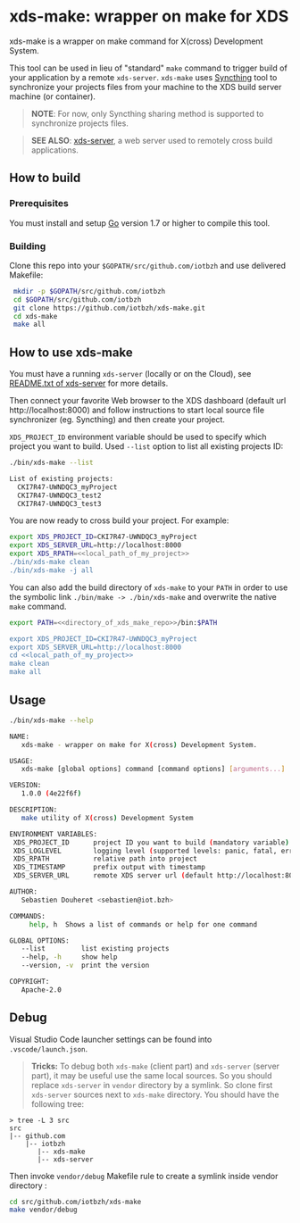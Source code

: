 xds-make: wrapper on make for XDS
=================================

xds-make is a wrapper on make command for X(cross) Development System.

This tool can be used in lieu of "standard" `make` command to trigger build of
your application by a remote `xds-server`.
`xds-make` uses [Syncthing](https://syncthing.net/) tool to synchronize your
projects files from your machine to the XDS build server machine (or container).

> **NOTE**: For now, only Syncthing sharing method is supported to synchronize
projects files.

> **SEE ALSO**: [xds-server](https://github.com/iotbzh/xds-server), a web server
used to remotely cross build applications.


## How to build

### Prerequisites
 You must install and setup [Go](https://golang.org/doc/install) version 1.7 or
 higher to compile this tool.

### Building
Clone this repo into your `$GOPATH/src/github.com/iotbzh` and use delivered Makefile:
```bash
 mkdir -p $GOPATH/src/github.com/iotbzh
 cd $GOPATH/src/github.com/iotbzh
 git clone https://github.com/iotbzh/xds-make.git
 cd xds-make
 make all
```

## How to use xds-make

You must have a running `xds-server` (locally or on the Cloud), see
[README.txt of xds-server](https://github.com/iotbzh/xds-server/blob/master/README.md)
for more details.

Then connect your favorite Web browser to the XDS dashboard (default url
http://localhost:8000) and follow instructions to start local source file
synchronizer (eg. Syncthing) and then create your project.

`XDS_PROJECT_ID` environment variable should be used to specify which project
you want to build.
Used `--list` option to list all existing projects ID:
```bash
./bin/xds-make --list

List of existing projects:
  CKI7R47-UWNDQC3_myProject
  CKI7R47-UWNDQC3_test2
  CKI7R47-UWNDQC3_test3
```

You are now ready to cross build your project. For example:
```bash
export XDS_PROJECT_ID=CKI7R47-UWNDQC3_myProject
export XDS_SERVER_URL=http://localhost:8000
export XDS_RPATH=<<local_path_of_my_project>>
./bin/xds-make clean
./bin/xds-make -j all
```

You can also add the build directory of `xds-make` to your `PATH` in order to
use the symbolic link `./bin/make -> ./bin/xds-make` and overwrite the native
`make` command.

```bash
export PATH=<<directory_of_xds_make_repo>>/bin:$PATH

export XDS_PROJECT_ID=CKI7R47-UWNDQC3_myProject
export XDS_SERVER_URL=http://localhost:8000
cd <<local_path_of_my_project>>
make clean
make all
```

## Usage

```bash
./bin/xds-make --help

NAME:
   xds-make - wrapper on make for X(cross) Development System.

USAGE:
   xds-make [global options] command [command options] [arguments...]

VERSION:
   1.0.0 (4e22f6f)

DESCRIPTION:
   make utility of X(cross) Development System

ENVIRONMENT VARIABLES:
 XDS_PROJECT_ID      project ID you want to build (mandatory variable)
 XDS_LOGLEVEL        logging level (supported levels: panic, fatal, error, warn, info, debug)
 XDS_RPATH           relative path into project
 XDS_TIMESTAMP       prefix output with timestamp
 XDS_SERVER_URL      remote XDS server url (default http://localhost:8000)

AUTHOR:
   Sebastien Douheret <sebastien@iot.bzh>

COMMANDS:
     help, h  Shows a list of commands or help for one command

GLOBAL OPTIONS:
   --list         list existing projects
   --help, -h     show help
   --version, -v  print the version

COPYRIGHT:
   Apache-2.0
```

## Debug

Visual Studio Code launcher settings can be found into `.vscode/launch.json`.

>**Tricks:** To debug both `xds-make` (client part) and `xds-server` (server part),
it may be useful use the same local sources.
So you should replace `xds-server` in `vendor` directory by a symlink.
So clone first `xds-server` sources next to `xds-make` directory.
You should have the following tree:
```
> tree -L 3 src
src
|-- github.com
    |-- iotbzh
       |-- xds-make
       |-- xds-server
```
Then invoke `vendor/debug` Makefile rule to create a symlink inside vendor
directory :
```bash
cd src/github.com/iotbzh/xds-make
make vendor/debug
```
